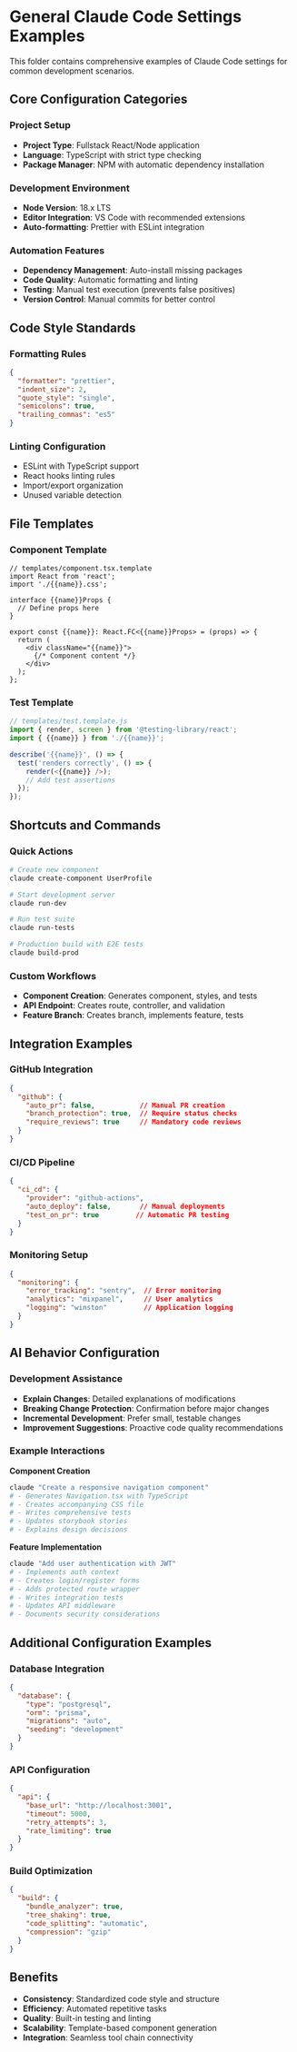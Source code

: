 # General Claude Code Settings Examples

This folder contains comprehensive examples of Claude Code settings for common development scenarios.

## Core Configuration Categories

### Project Setup
- **Project Type**: Fullstack React/Node application
- **Language**: TypeScript with strict type checking
- **Package Manager**: NPM with automatic dependency installation

### Development Environment
- **Node Version**: 18.x LTS
- **Editor Integration**: VS Code with recommended extensions
- **Auto-formatting**: Prettier with ESLint integration

### Automation Features
- **Dependency Management**: Auto-install missing packages
- **Code Quality**: Automatic formatting and linting
- **Testing**: Manual test execution (prevents false positives)
- **Version Control**: Manual commits for better control

## Code Style Standards

### Formatting Rules
```json
{
  "formatter": "prettier",
  "indent_size": 2,
  "quote_style": "single", 
  "semicolons": true,
  "trailing_commas": "es5"
}
```

### Linting Configuration
- ESLint with TypeScript support
- React hooks linting rules
- Import/export organization
- Unused variable detection

## File Templates

### Component Template
```tsx
// templates/component.tsx.template
import React from 'react';
import './{{name}}.css';

interface {{name}}Props {
  // Define props here
}

export const {{name}}: React.FC<{{name}}Props> = (props) => {
  return (
    <div className="{{name}}">
      {/* Component content */}
    </div>
  );
};
```

### Test Template
```javascript
// templates/test.template.js
import { render, screen } from '@testing-library/react';
import { {{name}} } from './{{name}}';

describe('{{name}}', () => {
  test('renders correctly', () => {
    render(<{{name}} />);
    // Add test assertions
  });
});
```

## Shortcuts and Commands

### Quick Actions
```bash
# Create new component
claude create-component UserProfile

# Start development server  
claude run-dev

# Run test suite
claude run-tests

# Production build with E2E tests
claude build-prod
```

### Custom Workflows
- **Component Creation**: Generates component, styles, and tests
- **API Endpoint**: Creates route, controller, and validation
- **Feature Branch**: Creates branch, implements feature, tests

## Integration Examples

### GitHub Integration
```json
{
  "github": {
    "auto_pr": false,           // Manual PR creation
    "branch_protection": true,  // Require status checks
    "require_reviews": true     // Mandatory code reviews
  }
}
```

### CI/CD Pipeline
```json
{
  "ci_cd": {
    "provider": "github-actions",
    "auto_deploy": false,       // Manual deployments
    "test_on_pr": true         // Automatic PR testing
  }
}
```

### Monitoring Setup
```json
{
  "monitoring": {
    "error_tracking": "sentry",  // Error monitoring
    "analytics": "mixpanel",     // User analytics
    "logging": "winston"         // Application logging
  }
}
```

## AI Behavior Configuration

### Development Assistance
- **Explain Changes**: Detailed explanations of modifications
- **Breaking Change Protection**: Confirmation before major changes
- **Incremental Development**: Prefer small, testable changes
- **Improvement Suggestions**: Proactive code quality recommendations

### Example Interactions

**Component Creation**
```bash
claude "Create a responsive navigation component"
# - Generates Navigation.tsx with TypeScript
# - Creates accompanying CSS file
# - Writes comprehensive tests
# - Updates storybook stories
# - Explains design decisions
```

**Feature Implementation**
```bash
claude "Add user authentication with JWT"
# - Implements auth context
# - Creates login/register forms
# - Adds protected route wrapper
# - Writes integration tests
# - Updates API middleware
# - Documents security considerations
```

## Additional Configuration Examples

### Database Integration
```json
{
  "database": {
    "type": "postgresql",
    "orm": "prisma",
    "migrations": "auto",
    "seeding": "development"
  }
}
```

### API Configuration
```json
{
  "api": {
    "base_url": "http://localhost:3001",
    "timeout": 5000,
    "retry_attempts": 3,
    "rate_limiting": true
  }
}
```

### Build Optimization
```json
{
  "build": {
    "bundle_analyzer": true,
    "tree_shaking": true,
    "code_splitting": "automatic",
    "compression": "gzip"
  }
}
```

## Benefits

- **Consistency**: Standardized code style and structure
- **Efficiency**: Automated repetitive tasks
- **Quality**: Built-in testing and linting
- **Scalability**: Template-based component generation
- **Integration**: Seamless tool chain connectivity